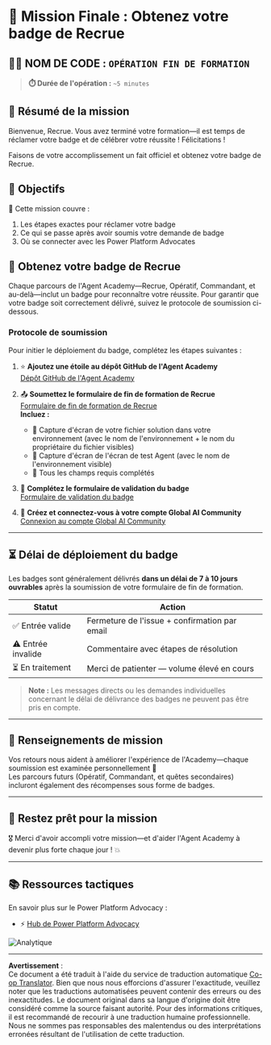 <!--
CO_OP_TRANSLATOR_METADATA:
{
  "original_hash": "c309da91b8c84aad1ab6e8bbf25674df",
  "translation_date": "2025-10-17T19:04:43+00:00",
  "source_file": "docs/recruit/course-completion-badges-recruit/README.md",
  "language_code": "fr"
}
-->
# 🚨 Mission Finale : Obtenez votre badge de Recrue

## 🕵️‍♂️ NOM DE CODE : `OPÉRATION FIN DE FORMATION`

> **⏱️ Durée de l'opération :** `~5 minutes`  

## 🎯 Résumé de la mission

Bienvenue, Recrue. Vous avez terminé votre formation—il est temps de réclamer votre badge et de célébrer votre réussite ! Félicitations !  

Faisons de votre accomplissement un fait officiel et obtenez votre badge de Recrue.

## 🔎 Objectifs

📖 Cette mission couvre :

1. Les étapes exactes pour réclamer votre badge
1. Ce qui se passe après avoir soumis votre demande de badge
1. Où se connecter avec les Power Platform Advocates

## 🏅 Obtenez votre badge de Recrue

Chaque parcours de l'Agent Academy—Recrue, Opératif, Commandant, et au-delà—inclut un badge pour reconnaître votre réussite. Pour garantir que votre badge soit correctement délivré, suivez le protocole de soumission ci-dessous.

### Protocole de soumission

Pour initier le déploiement du badge, complétez les étapes suivantes :

1. ⭐ **Ajoutez une étoile au dépôt GitHub de l'Agent Academy**  
   [Dépôt GitHub de l'Agent Academy](https://github.com/microsoft/agent-academy)

1. 📤 **Soumettez le formulaire de fin de formation de Recrue**  
   [Formulaire de fin de formation de Recrue](https://aka.ms/agent-academy-recruit/badge)  
   **Incluez :**
      * 📸 Capture d'écran de votre fichier solution dans votre environnement (avec le nom de l'environnement + le nom du propriétaire du fichier visibles)
      * 📸 Capture d'écran de l'écran de test Agent (avec le nom de l'environnement visible)
      * 📝 Tous les champs requis complétés

1. 🧾 **Complétez le formulaire de validation du badge**  
   [Formulaire de validation du badge](https://aka.ms/agent-academy-recruit/form)

1. 🔐 **Créez et connectez-vous à votre compte Global AI Community**  
   [Connexion au compte Global AI Community](https://globalai.community/auth/login)

---

## ⏳ Délai de déploiement du badge

Les badges sont généralement délivrés **dans un délai de 7 à 10 jours ouvrables** après la soumission de votre formulaire de fin de formation.

| Statut           | Action                                    |
|------------------|-------------------------------------------|
| ✅ Entrée valide | Fermeture de l'issue + confirmation par email |
| ⚠️ Entrée invalide | Commentaire avec étapes de résolution       |
| ⏳ En traitement  | Merci de patienter — volume élevé en cours |

> **Note :** Les messages directs ou les demandes individuelles concernant le délai de délivrance des badges ne peuvent pas être pris en compte.

---

## 🧠 Renseignements de mission

Vos retours nous aident à améliorer l'expérience de l'Academy—chaque soumission est examinée personnellement 💖  
Les parcours futurs (Opératif, Commandant, et quêtes secondaires) incluront également des récompenses sous forme de badges.

---

## 📡 Restez prêt pour la mission

🎖 Merci d'avoir accompli votre mission—et d'aider l'Agent Academy à devenir plus forte chaque jour ! 💥

---

## 📚 Ressources tactiques

En savoir plus sur le Power Platform Advocacy :

* ⚡ [Hub de Power Platform Advocacy](https://aka.ms/power-advocates)

<!-- markdownlint-disable-next-line MD033 -->
<img src="https://m365-visitor-stats.azurewebsites.net/agent-academy/recruit/final-mission" alt="Analytique" />

---

**Avertissement** :  
Ce document a été traduit à l'aide du service de traduction automatique [Co-op Translator](https://github.com/Azure/co-op-translator). Bien que nous nous efforcions d'assurer l'exactitude, veuillez noter que les traductions automatisées peuvent contenir des erreurs ou des inexactitudes. Le document original dans sa langue d'origine doit être considéré comme la source faisant autorité. Pour des informations critiques, il est recommandé de recourir à une traduction humaine professionnelle. Nous ne sommes pas responsables des malentendus ou des interprétations erronées résultant de l'utilisation de cette traduction.